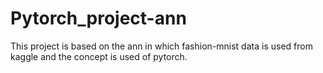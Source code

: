 # Pytorch_project-ann
This project is based on the ann in which fashion-mnist data is used from kaggle and the concept is used of pytorch.
